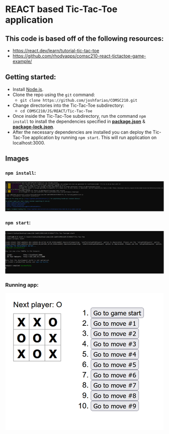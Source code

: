 # REACT based Tic-Tac-Toe application

## This code is based off of the following resources: 
- https://react.dev/learn/tutorial-tic-tac-toe
- https://github.com/rhodyapps/comsc210-react-tictactoe-game-example/

## Getting started:
- Install [Node.js](https://nodejs.org/en/download).
- Clone the repo using the `git` command:
  - `git clone https://github.com/joshfarias/COMSC210.git`
- Change directories into the Tic-Tac-Toe subdirectory:
  - `cd COMSC210/JS/REACT/Tic-Tac-Toe`
- Once inside the Tic-Tac-Toe subdirectory, run the command `npm install` to install the dependencies specified in **[package.json](https://github.com/joshfarias/COMSC210/blob/main/JS/REACT/Tic-Tac-Toe/package.json)** & **[package-lock.json](https://github.com/joshfarias/COMSC210/blob/main/JS/REACT/Tic-Tac-Toe/package-lock.json)**.
- After the necessary dependencies are installed you can deploy the Tic-Tac-Toe application by running `npm start`. This will run application on localhost:3000.

## Images

### `npm install`:

![npm install](https://github.com/joshfarias/COMSC210/blob/main/JS/REACT/Tic-Tac-Toe/images/npm-install.png)

### `npm start`:

![npm start](https://github.com/joshfarias/COMSC210/blob/main/JS/REACT/Tic-Tac-Toe/images/npm-start.png)

### Running app:

![npm start](https://github.com/joshfarias/COMSC210/blob/main/JS/REACT/Tic-Tac-Toe/images/tictactoe.png)




